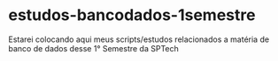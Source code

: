 # estudos-bancodados-1semestre
Estarei colocando aqui meus scripts/estudos relacionados a matéria de banco de dados desse 1° Semestre da SPTech
